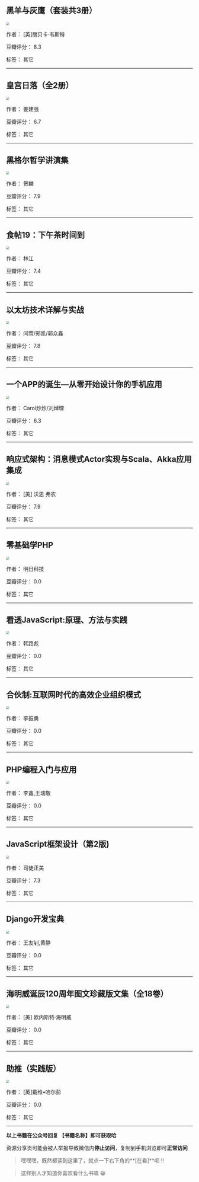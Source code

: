 ## 黑羊与灰鹰（套装共3册）

<img src="https://www.aibooks.cc/wp-content/uploads/2019/12/2019122116382292.jpg" style="zoom:50%;" />

作者： [英]丽贝卡·韦斯特

豆瓣评分：  8.3

标签： 其它


---

## 皇宫日落（全2册）

<img src="https://www.aibooks.cc/wp-content/uploads/2019/12/2019122116313246.jpg" style="zoom:50%;" />

作者： 姜建强

豆瓣评分：  6.7

标签： 其它


---

## 黑格尔哲学讲演集

<img src="https://www.aibooks.cc/wp-content/uploads/2019/12/2019122116264385.jpg" style="zoom:50%;" />

作者： 贺麟

豆瓣评分：  7.9

标签： 其它


---

## 食帖19：下午茶时间到

<img src="https://www.aibooks.cc/wp-content/uploads/2019/12/2019122116193425.jpg" style="zoom:50%;" />

作者： 林江

豆瓣评分：  7.4

标签： 其它


---

## 以太坊技术详解与实战

<img src="https://www.aibooks.cc/wp-content/uploads/2019/12/2019122116110128.jpg" style="zoom:50%;" />

作者： 闫莺/郑凯/郭众鑫

豆瓣评分：  7.8

标签： 其它


---

## 一个APP的诞生—从零开始设计你的手机应用

<img src="https://www.aibooks.cc/wp-content/uploads/2019/12/2019122116054762.jpg" style="zoom:50%;" />

作者： Carol炒炒/刘焯琛

豆瓣评分：  6.3

标签： 其它


---

## 响应式架构：消息模式Actor实现与Scala、Akka应用集成

<img src="https://www.aibooks.cc/wp-content/uploads/2019/12/201912211601085.jpg" style="zoom:50%;" />

作者： [美] 沃恩 弗农

豆瓣评分：  7.9

标签： 其它


---

## 零基础学PHP

<img src="https://www.aibooks.cc/wp-content/uploads/2019/12/201912211557121.jpg" style="zoom:50%;" />

作者： 明日科技

豆瓣评分：  0.0

标签： 其它


---

## 看透JavaScript:原理、方法与实践

<img src="https://www.aibooks.cc/wp-content/uploads/2019/12/2019122115513811.jpg" style="zoom:50%;" />

作者： 韩路彪

豆瓣评分：  0.0

标签： 其它


---

## 合伙制:互联网时代的高效企业组织模式

<img src="https://www.aibooks.cc/wp-content/uploads/2019/12/2019122115424873.jpg" style="zoom:50%;" />

作者： 李振勇

豆瓣评分：  0.0

标签： 其它


---

## PHP编程入门与应用

<img src="https://www.aibooks.cc/wp-content/uploads/2019/12/2019122115371656.jpg" style="zoom:50%;" />

作者： 李鑫,王瑞敬

豆瓣评分：  0.0

标签： 其它


---

## JavaScript框架设计（第2版)

<img src="https://www.aibooks.cc/wp-content/uploads/2019/12/2019122115312490.jpg" style="zoom:50%;" />

作者： 司徒正美

豆瓣评分：  7.3

标签： 其它


---

## Django开发宝典

<img src="https://www.aibooks.cc/wp-content/uploads/2019/12/2019122115264769.jpg" style="zoom:50%;" />

作者： 王友钊,黄静

豆瓣评分：  0.0

标签： 其它


---

## 海明威诞辰120周年图文珍藏版文集（全18卷）

<img src="https://www.aibooks.cc/wp-content/uploads/2019/12/201912010720391.jpg" style="zoom:50%;" />

作者： [美] 欧内斯特·海明威

豆瓣评分：  0.0

标签： 其它


---

## 助推（实践版）

<img src="https://www.aibooks.cc/wp-content/uploads/2019/12/2019120107163615.jpg" style="zoom:50%;" />

作者： [英]戴维•哈尔彭 

豆瓣评分：  0.0

标签： 其它


---


**以上书籍在公众号回复 【书籍名称】即可获取哈** 


资源分享页可能会被人举报导致微信内**停止访问**，复制到手机浏览即可**正常访问**


> 嘿嘿嘿，既然都读到这里了，就点一下右下角的**[在看]**呗 !!

> 

> 这样别人才知道你喜欢看什么书嘛 😁

